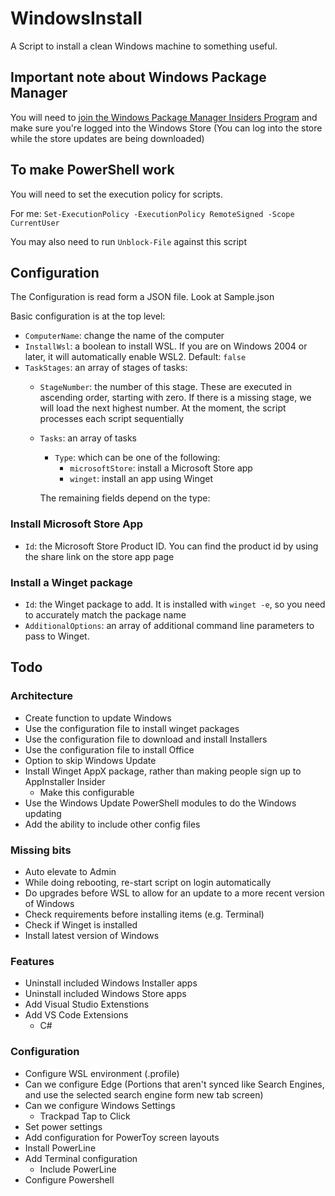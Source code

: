 # WindowsInstall
A Script to install a clean Windows machine to something useful. 

## Important note about Windows Package Manager
You will need to [join the Windows Package Manager Insiders Program](http://aka.ms/winget-InsiderProgram) 
and make sure you're logged into the Windows Store (You can log into the store while the store 
updates are being downloaded)

## To make PowerShell work
You will need to set the execution policy for scripts. 

For me: 
`Set-ExecutionPolicy -ExecutionPolicy RemoteSigned -Scope CurrentUser`

You may also need to run `Unblock-File` against this script

## Configuration
The Configuration is read form a JSON file. Look at Sample.json

Basic configuration is at the top level:
* `ComputerName`: change the name of the computer
* `InstallWsl`: a boolean to install WSL. If you are on Windows 2004 or later, it will automatically enable WSL2. Default: `false`
* `TaskStages`: an array of stages of tasks:
	* `StageNumber`: the number of this stage. 
		These are executed in ascending order, starting with zero. If there is a missing stage, we will load the next highest number. At the moment, the script processes each script sequentially
	* `Tasks`: an array of tasks
		* `Type`: which can be one of the following:
			* `microsoftStore`: install a Microsoft Store app 
			* `winget`: install an app using Winget

		The remaining fields depend on the type:

### Install Microsoft Store App
* `Id`: the Microsoft Store Product ID. You can find the product id by using the share link on the store app page

### Install a Winget package
* `Id`: the Winget package to add. It is installed with `winget -e`, so you need to accurately match the package name
* `AdditionalOptions`: an array of additional command line parameters to pass to Winget.
		

## Todo
### Architecture
* Create function to update Windows
* Use the configuration file to install winget packages
* Use the configuration file to download and install Installers
* Use the configuration file to install Office
* Option to skip Windows Update
* Install Winget AppX package, rather than making people sign up to AppInstaller Insider
  * Make this configurable
* Use the Windows Update PowerShell modules to do the Windows updating
* Add the ability to include other config files

### Missing bits
* Auto elevate to Admin
* While doing rebooting, re-start script on login automatically
* Do upgrades before WSL to allow for an update to a more recent version of Windows
* Check requirements before installing items (e.g. Terminal)
* Check if Winget is installed
* Install latest version of Windows

### Features
* Uninstall included Windows Installer apps
* Uninstall included Windows Store apps
* Add Visual Studio Extenstions
* Add VS Code Extensions
	* C#

### Configuration
* Configure WSL environment (.profile)
* Can we configure Edge (Portions that aren't synced like Search Engines, and use the selected search engine form new tab screen)
* Can we configure Windows Settings
	* Trackpad Tap to Click
* Set power settings
* Add configuration for PowerToy screen layouts
* Install PowerLine
* Add Terminal configuration
	* Include PowerLine
* Configure Powershell
